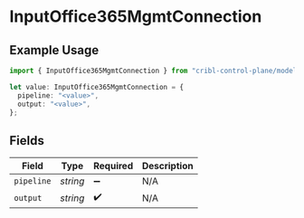 # InputOffice365MgmtConnection

## Example Usage

```typescript
import { InputOffice365MgmtConnection } from "cribl-control-plane/models";

let value: InputOffice365MgmtConnection = {
  pipeline: "<value>",
  output: "<value>",
};
```

## Fields

| Field              | Type               | Required           | Description        |
| ------------------ | ------------------ | ------------------ | ------------------ |
| `pipeline`         | *string*           | :heavy_minus_sign: | N/A                |
| `output`           | *string*           | :heavy_check_mark: | N/A                |